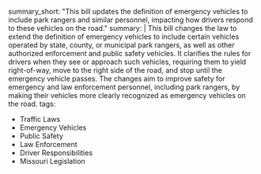 summary_short: "This bill updates the definition of emergency vehicles to include park rangers and similar personnel, impacting how drivers respond to these vehicles on the road."
summary: |
  This bill changes the law to extend the definition of emergency vehicles to include certain vehicles operated by state, county, or municipal park rangers, as well as other authorized enforcement and public safety vehicles. It clarifies the rules for drivers when they see or approach such vehicles, requiring them to yield right-of-way, move to the right side of the road, and stop until the emergency vehicle passes. The changes aim to improve safety for emergency and law enforcement personnel, including park rangers, by making their vehicles more clearly recognized as emergency vehicles on the road.
tags:
  - Traffic Laws
  - Emergency Vehicles
  - Public Safety
  - Law Enforcement
  - Driver Responsibilities
  - Missouri Legislation
